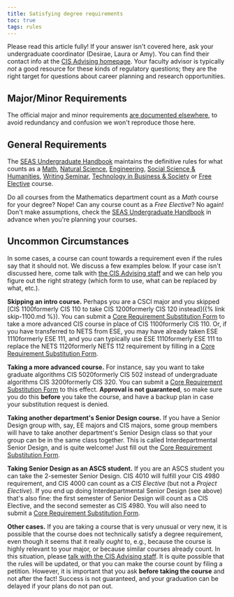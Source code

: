 ```yaml
---
title: Satisfying degree requirements
toc: true
tags: rules
---
```



Please read this article fully! If your answer isn't covered here, ask your undergraduate coordinator (Desirae, Laura or Amy). You can find their contact info at the [CIS Advising homepage]({{page.links.cis_adv_home}}). Your faculty advisor is typically *not* a good resource for these kinds of regulatory questions; they are the right target for questions about career planning and research opportunities.


## Major/Minor Requirements

The official major and minor requirements [are documented elsewhere](https://www.cis.upenn.edu/undergraduate/program-offerings/), to avoid redundancy and confusion we won't reproduce those here.

## General Requirements

The [SEAS Undergraduate Handbook]({{page.links.seas_ugrad_hbook}}) maintains the definitive rules for what counts as a [Math](https://ugrad.seas.upenn.edu/student-handbook/courses-requirements/mathematics-courses/), [Natural Science](https://ugrad.seas.upenn.edu/student-handbook/courses-requirements/natural-science-courses/), [Engineering](https://ugrad.seas.upenn.edu/student-handbook/courses-requirements/engineering-courses/), [Social Science & Humanities](https://ugrad.seas.upenn.edu/student-handbook/courses-requirements/social-sciences-and-humanities-breadth/), [Writing Seminar](https://ugrad.seas.upenn.edu/student-handbook/courses-requirements/writing-courses/), [Technology in Business & Society](https://ugrad.seas.upenn.edu/student-handbook/courses-requirements/technology-in-business-and-society-courses/) or [Free Elective](https://ugrad.seas.upenn.edu/student-handbook/courses-requirements/free-electives/) course.

Do all courses from the Mathematics department count as a _Math_ course for your degree? Nope! Can any course count as a _Free Elective_? No again! Don't make assumptions, check the [SEAS Undergraduate Handbook]({{page.links.seas_ugrad_hbook}}) in advance when you're planning your courses.

## Uncommon Circumstances

In some cases, a course can count towards a requirement even if the rules say that it should not. We discuss a few
examples below. If your case isn't discussed here, come talk with [the CIS Advising staff]({{page.links.cis_adv_home}}) and we can help you figure out the right strategy (which form to use, what can be replaced by what, etc.).

**Skipping an intro course.** Perhaps you are a CSCI major and you skipped [<span class="tooltip">CIS 1100<span class="tooltiptext">formerly CIS 110</span></span> to take <span class="tooltip">CIS 1200<span class="tooltiptext">formerly CIS 120</span></span> instead]({% link skip-1100.md %}). You can submit a [Core Requirement Substitution Form]({{page.links.cis_course_sub_form}}) to take a more advanced CIS course in place of <span class="tooltip">CIS 1100<span class="tooltiptext">formerly CIS 110</span></span>. Or, if you have transferred to NETS from ESE, you may have already taken <span class="tooltip">ESE 1110<span class="tooltiptext">formerly ESE 111</span></span>, and you can typically use <span class="tooltip">ESE 1110<span class="tooltiptext">formerly ESE 111</span></span> to replace the <span class="tooltip">NETS 1120<span class="tooltiptext">formerly NETS 112</span></span> requirement by filling in a [Core Requirement Substitution Form]({{page.links.cis_course_sub_form}}).

**Taking a more advanced course.** For instance, say you want to take graduate algorithms <span class="tooltip">CIS 5020<span class="tooltiptext">formerly CIS 502</span></span> instead of undergraduate algorithms <span class="tooltip">CIS 3200<span class="tooltiptext">formerly CIS 320</span></span>. You can submit a [Core Requirement Substitution Form]({{page.links.cis_course_sub_form}}) to this effect. **Approval is not guaranteed**, so make sure you do this **before** you take the course, and have a backup plan in case your substitution request is denied.

**Taking another department's Senior Design course.** If you have a Senior Design group with, say, EE majors and CIS majors, some group members will have to take another department's Senior Design class so that your group can be in the same class together. This is called Interdepartmental Senior Design, and is quite welcome! Just fill out the [Core Requirement Substitution Form]({{page.links.cis_course_sub_form}}).

**Taking Senior Design as an ASCS student.** If you are an ASCS student you can take the 2-semester Senior Design. CIS 4010 will fulfill your CIS 4980 requirement, and CIS 4000 can count as a *CIS Elective* (but not a *Project Elective*). If you end up doing Interdepartmental Senior Design (see above) that's also fine: the first semester of Senior Design will count as a CIS Elective, and the second semester as CIS 4980. You will also need to submit a [Core Requirement Substitution Form]({{page.links.cis_course_sub_form}}).

**Other cases.** If you are taking a course that is very unusual or very new, it is possible that the course does not technically satisfy a degree requirement, even though it seems that it really *ought* to, e.g., because the course is highly relevant to your major, or because similar courses already count. In this situation, please [talk with the CIS Advising staff]({{page.links.cis_adv_home}}). It is quite possible that the rules will be updated, or that you can make the course count by filing a petition. However, it is important that you ask **before taking the course** and not after the fact! Success is not guaranteed, and your graduation can be delayed if your plans do not pan out.
